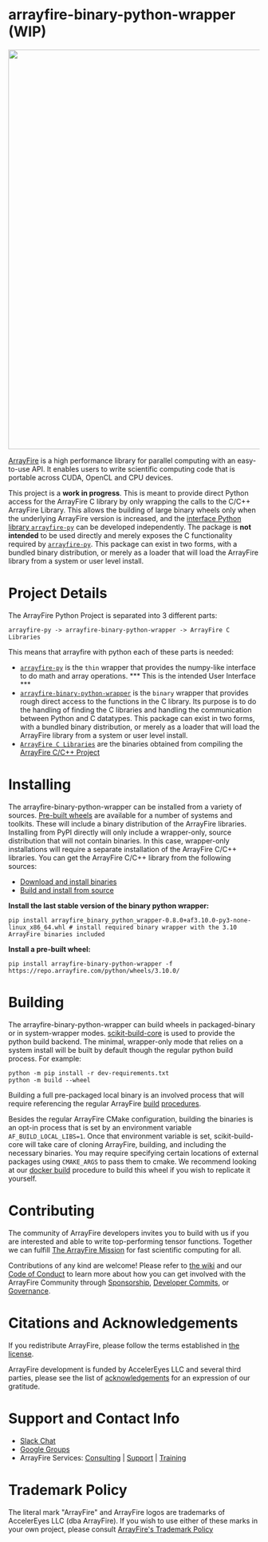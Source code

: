 # arrayfire-binary-python-wrapper (WIP)

<p align="center"><a href="http://arrayfire.com/"><img src="http://arrayfire.com/logos/arrayfire_logo_whitebkgnd.png" width="800"></a></p>

[ArrayFire](https://github.com/arrayfire/arrayfire) is a high performance library for parallel computing with an easy-to-use API. It enables users to write scientific computing code that is portable across CUDA, OpenCL and CPU devices.  

This project is a **work in progress**. This is meant to provide direct Python access for the ArrayFire C library by only wrapping the calls to the C/C++ ArrayFire Library. 
This allows the building of large binary wheels only when the underlying ArrayFire version is increased, and the [interface Python library `arrayfire-py`](https://github.com/arrayfire/arrayfire-py) can be developed independently. The package is **not intended** to be used directly and merely exposes the 
C functionality required by [`arrayfire-py`](https://github.com/arrayfire/arrayfire-py). This package can exist in two forms, with a bundled binary distribution, or merely as a loader that will load the ArrayFire library from a system or user level install.

# Project Details

The ArrayFire Python Project is separated into 3 different parts:
```
arrayfire-py -> arrayfire-binary-python-wrapper -> ArrayFire C Libraries
```
This means that arrayfire with python each of these parts is needed:
- [`arrayfire-py`](https://github.com/arrayfire/arrayfire-py) is the `thin` wrapper that provides the numpy-like interface to do math and array operations. *** This is the intended User Interface ***
- [`arrayfire-binary-python-wrapper`](https://github.com/arrayfire/arrayfire-binary-python-wrapper) is the `binary` wrapper that provides rough direct access to the functions in the C library. Its purpose is to do the handling of finding the C libraries and handling the communication between Python and C datatypes. This package can exist in two forms, with a bundled binary distribution, or merely as a loader that will load the ArrayFire library from a system or user level install.
- [`ArrayFire C Libraries`](https://github.com/arrayfire/arrayfire) are the binaries obtained from compiling the [ArrayFire C/C++ Project](https://github.com/arrayfire/arrayfire)

# Installing

The arrayfire-binary-python-wrapper can be installed from a variety of sources. [Pre-built wheels](https://repo.arrayfire.com/python/wheels/3.10.0/) are available for a number of systems and toolkits. These will include a binary distribution of the ArrayFire libraries. Installing from PyPI directly will only include a wrapper-only, source distribution that will not contain binaries. In this case, wrapper-only installations will require a separate installation of the ArrayFire C/C++ libraries.
You can get the ArrayFire C/C++ library from the following sources:

- [Download and install binaries](https://arrayfire.com/download)
- [Build and install from source](https://github.com/arrayfire/arrayfire)


**Install the last stable version of the binary python wrapper:**
```
pip install arrayfire_binary_python_wrapper-0.8.0+af3.10.0-py3-none-linux_x86_64.whl # install required binary wrapper with the 3.10 ArrayFire binaries included 
```

**Install a pre-built wheel:**
```
pip install arrayfire-binary-python-wrapper -f https://repo.arrayfire.com/python/wheels/3.10.0/
```

# Building
The arrayfire-binary-python-wrapper can build wheels in packaged-binary or in system-wrapper modes.
[scikit-build-core](https://github.com/scikit-build/scikit-build-core) is used to provide the python build backend.
The minimal, wrapper-only mode that relies on a system install will be built by default though the regular python build process. For example:
```
python -m pip install -r dev-requirements.txt
python -m build --wheel
```
Building a full pre-packaged local binary is an involved process that will require referencing the regular ArrayFire [build](https://github.com/arrayfire/arrayfire/wiki/Build-Instructions-for-Linux) [procedures](https://github.com/arrayfire/arrayfire/wiki/Build-Instructions-for-Windows).

Besides the regular ArrayFire CMake configuration, building the binaries is an opt-in process that is set by an environment variable `AF_BUILD_LOCAL_LIBS=1`. Once that environment variable is set, scikit-build-core will take care of cloning ArrayFire, building, and including the necessary binaries. You may require specifying certain locations of external packages using `CMAKE_ARGS` to pass them to cmake. We recommend looking at our [docker build](https://github.com/arrayfire/arrayfire-docker/blob/afwheel310/arrayfire/scripts/build_wheel.sh) procedure to build this wheel if you wish to replicate it yourself.


# Contributing

The community of ArrayFire developers invites you to build with us if you are
interested and able to write top-performing tensor functions. Together we can
fulfill [The ArrayFire
Mission](https://github.com/arrayfire/arrayfire/wiki/The-ArrayFire-Mission-Statement)
for fast scientific computing for all.

Contributions of any kind are welcome! Please refer to [the
wiki](https://github.com/arrayfire/arrayfire/wiki) and our [Code of
Conduct](33) to learn more about how you can get involved with the ArrayFire
Community through
[Sponsorship](https://github.com/arrayfire/arrayfire/wiki/Sponsorship),
[Developer
Commits](https://github.com/arrayfire/arrayfire/wiki/Contributing-Code-to-ArrayFire),
or [Governance](https://github.com/arrayfire/arrayfire/wiki/Governance).

# Citations and Acknowledgements

If you redistribute ArrayFire, please follow the terms established in [the
license](LICENSE).

ArrayFire development is funded by AccelerEyes LLC and several third parties,
please see the list of [acknowledgements](ACKNOWLEDGEMENTS.md) for an
expression of our gratitude.

# Support and Contact Info

* [Slack Chat](https://join.slack.com/t/arrayfire-org/shared_invite/MjI4MjIzMDMzMTczLTE1MDI5ODg4NzYtN2QwNGE3ODA5OQ)
* [Google Groups](https://groups.google.com/forum/#!forum/arrayfire-users)
* ArrayFire Services:  [Consulting](http://arrayfire.com/consulting)  |  [Support](http://arrayfire.com/download)   |  [Training](http://arrayfire.com/training)

# Trademark Policy

The literal mark "ArrayFire" and ArrayFire logos are trademarks of AccelerEyes
LLC (dba ArrayFire). If you wish to use either of these marks in your own
project, please consult [ArrayFire's Trademark
Policy](http://arrayfire.com/trademark-policy/)
